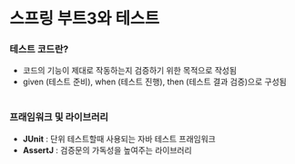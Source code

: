 # 스프링 부트3와 테스트

### 테스트 코드란?
- 코드의 기능이 제대로 작동하는지 검증하기 위한 목적으로 작성됨
- given (테스트 준비), when (테스트 진행), then (테스트 결과 검증)으로 구성됨
</br></br>

  
### 프래임워크 및 라이브러리
- **JUnit** : 단위 테스트할때 사용되는 자바 테스트 프래임워크
- **AssertJ** : 검증문의 가독성을 높여주는 라이브러리
